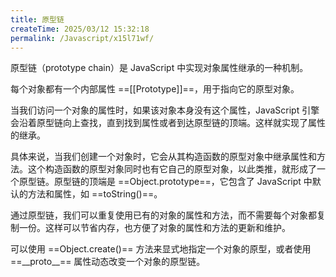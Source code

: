 ```yaml
---
title: 原型链
createTime: 2025/03/12 15:32:18
permalink: /Javascript/x15l71wf/
---
```


原型链（prototype chain）是 JavaScript 中实现对象属性继承的一种机制。

每个对象都有一个内部属性 ==[[Prototype]]==，用于指向它的原型对象。

当我们访问一个对象的属性时，如果该对象本身没有这个属性，JavaScript 引擎会沿着原型链向上查找，直到找到属性或者到达原型链的顶端。这样就实现了属性的继承。

具体来说，当我们创建一个对象时，它会从其构造函数的原型对象中继承属性和方法。这个构造函数的原型对象同时也有它自己的原型对象，以此类推，就形成了一个原型链。原型链的顶端是 ==Object.prototype==，它包含了 JavaScript 中默认的方法和属性，如 ==toString()==。

通过原型链，我们可以重复使用已有的对象的属性和方法，而不需要每个对象都复制一份。这样可以节省内存，也方便了对象的属性和方法的更新和维护。

可以使用 ==Object.create()== 方法来显式地指定一个对象的原型，或者使用 ==\_\_proto\_\_== 属性动态改变一个对象的原型链。
